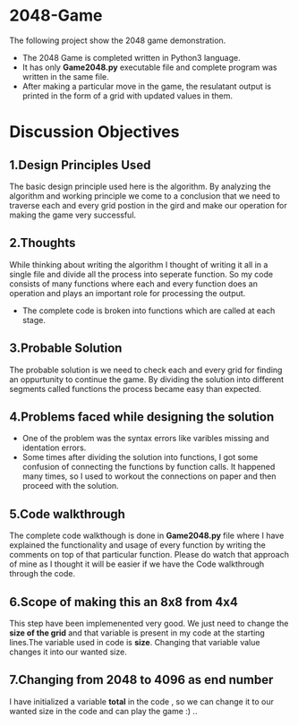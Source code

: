# 2048-Game
The following project show the 2048 game demonstration.

- The 2048 Game is completed written in Python3 language.
- It has only **Game2048.py** executable file and complete program was written in the same file. 
- After making a particular move in the game, the resulatant output is printed in the form of a grid with updated values in them.

# Discussion Objectives

## 1.Design Principles Used

The basic design principle used here is the algorithm. By analyzing the algorithm and working principle we come to a conclusion that we need to traverse each and every grid postion in the gird and make our operation for making the game very successful.

## 2.Thoughts

While thinking about writing the algorithm I thought of writing it all in a single file and divide all the process into seperate function. So my code consists of many functions where each and every function does an operation and plays an important role for processing the output.
- The complete code is broken into functions which are called at each stage.

## 3.Probable Solution

The probable solution is we need to check each and every grid for finding an oppurtunity to continue the game. By dividing the solution into different segments called functions the process became easy than expected.

## 4.Problems faced while designing the solution

- One of the problem was the syntax errors like varibles missing and identation errors.
- Some times after dividing the solution into functions, I got some confusion of connecting the functions by function calls. It happened many times, so I used to workout the connections on paper and then proceed with the solution.

## 5.Code walkthrough

The complete code walkthough is done in **Game2048.py** file where I have explained the functionality and usage of every function by writing the comments on top of that particular function. Please do watch that approach of mine as I thought it will be easier if we have the Code walkthrough through the code.

## 6.Scope of making this an 8x8 from 4x4

This step have been implemenented very good. We just need to change the **size of the grid** and that variable is present in my code at the starting lines.The variable used in code is **size**. Changing that variable value changes it into our wanted size.

## 7.Changing from 2048 to 4096 as end number

I have initialized a variable **total** in the code , so we can change it to our wanted size in the code and can play the game :) ..
